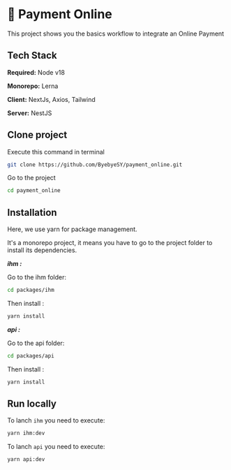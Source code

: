 # 🎉 Payment Online

This project shows you the basics workflow to integrate an Online Payment

## Tech Stack

**Required:** Node v18

**Monorepo:** Lerna

**Client:** NextJs, Axios, Tailwind

**Server:** NestJS

## Clone project

Execute this command in terminal

```bash
git clone https://github.com/ByebyeSY/payment_online.git
```

Go to the project

```bash
cd payment_online
```

## Installation

Here, we use yarn for package management.

It's a monorepo project, it means you have to go to the project folder to install its dependencies.

**_ihm :_**

Go to the ihm folder:

```bash
cd packages/ihm
```

Then install :

```bash
yarn install
```

**_api :_**

Go to the api folder:

```bash
cd packages/api
```

Then install :

```bash
yarn install
```

## Run locally

To lanch `ihm` you need to execute:

```bash
yarn ihm:dev
```

To lanch `api` you need to execute:

```bash
yarn api:dev
```
